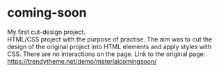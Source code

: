 # coming-soon
My first cut-design project.  
HTML/CSS project with the purpose of practise. The aim was to cut the design of the original project into HTML elements and apply styles with CSS. 
There are no interactions on the page. 
Link to the original page: https://trendytheme.net/demo/materialcomingsoon/

